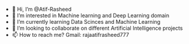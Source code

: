 - 👋 Hi, I’m @Atif-Rasheed
- 👀 I’m interested in Machine learning and Deep Learning domain
- 🌱 I’m currently learning Data Scinces and Machine Learning
- 💞️ I’m looking to collaborate on different Artificial Intelligence projects
- 📫 How to reach me? Gmail: rajaatifrasheed777

<!---
Atif-Rasheed/Atif-Rasheed is a ✨ special ✨ repository because its `README.md` (this file) appears on your GitHub profile.
You can click the Preview link to take a look at your changes.
--->
